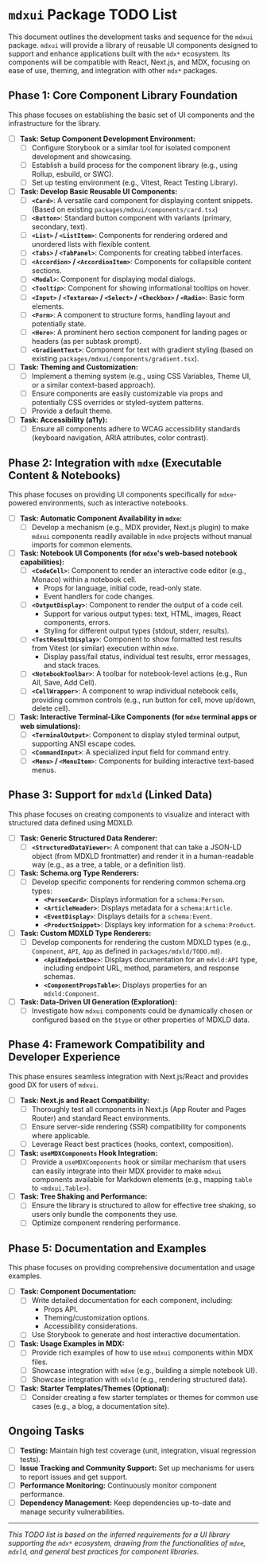 # `mdxui` Package TODO List

This document outlines the development tasks and sequence for the `mdxui` package. `mdxui` will provide a library of reusable UI components designed to support and enhance applications built with the `mdx*` ecosystem. Its components will be compatible with React, Next.js, and MDX, focusing on ease of use, theming, and integration with other `mdx*` packages.

## Phase 1: Core Component Library Foundation

This phase focuses on establishing the basic set of UI components and the infrastructure for the library.

-   [ ] **Task: Setup Component Development Environment:**
    -   [ ] Configure Storybook or a similar tool for isolated component development and showcasing.
    -   [ ] Establish a build process for the component library (e.g., using Rollup, esbuild, or SWC).
    -   [ ] Set up testing environment (e.g., Vitest, React Testing Library).
-   [ ] **Task: Develop Basic Reusable UI Components:**
    -   [ ] **`<Card>`**: A versatile card component for displaying content snippets. (Based on existing `packages/mdxui/components/card.tsx`)
    -   [ ] **`<Button>`**: Standard button component with variants (primary, secondary, text).
    -   [ ] **`<List>` / `<ListItem>`**: Components for rendering ordered and unordered lists with flexible content.
    -   [ ] **`<Tabs>` / `<TabPanel>`**: Components for creating tabbed interfaces.
    -   [ ] **`<Accordion>` / `<AccordionItem>`**: Components for collapsible content sections.
    -   [ ] **`<Modal>`**: Component for displaying modal dialogs.
    -   [ ] **`<Tooltip>`**: Component for showing informational tooltips on hover.
    -   [ ] **`<Input>` / `<Textarea>` / `<Select>` / `<Checkbox>` / `<Radio>`**: Basic form elements.
    -   [ ] **`<Form>`**: A component to structure forms, handling layout and potentially state.
    -   [ ] **`<Hero>`**: A prominent hero section component for landing pages or headers (as per subtask prompt).
    -   [ ] **`<GradientText>`**: Component for text with gradient styling (based on existing `packages/mdxui/components/gradient.tsx`).
-   [ ] **Task: Theming and Customization:**
    -   [ ] Implement a theming system (e.g., using CSS Variables, Theme UI, or a similar context-based approach).
    -   [ ] Ensure components are easily customizable via props and potentially CSS overrides or styled-system patterns.
    -   [ ] Provide a default theme.
-   [ ] **Task: Accessibility (a11y):**
    -   [ ] Ensure all components adhere to WCAG accessibility standards (keyboard navigation, ARIA attributes, color contrast).

## Phase 2: Integration with `mdxe` (Executable Content & Notebooks)

This phase focuses on providing UI components specifically for `mdxe`-powered environments, such as interactive notebooks.

-   [ ] **Task: Automatic Component Availability in `mdxe`:**
    -   [ ] Develop a mechanism (e.g., MDX provider, Next.js plugin) to make `mdxui` components readily available in `mdxe` projects without manual imports for common elements.
-   [ ] **Task: Notebook UI Components (for `mdxe`'s web-based notebook capabilities):**
    -   [ ] **`<CodeCell>`**: Component to render an interactive code editor (e.g., Monaco) within a notebook cell.
        -   Props for language, initial code, read-only state.
        -   Event handlers for code changes.
    -   [ ] **`<OutputDisplay>`**: Component to render the output of a code cell.
        -   Support for various output types: text, HTML, images, React components, errors.
        -   Styling for different output types (stdout, stderr, results).
    -   [ ] **`<TestResultDisplay>`**: Component to show formatted test results from Vitest (or similar) execution within `mdxe`.
        -   Display pass/fail status, individual test results, error messages, and stack traces.
    -   [ ] **`<NotebookToolbar>`**: A toolbar for notebook-level actions (e.g., Run All, Save, Add Cell).
    -   [ ] **`<CellWrapper>`**: A component to wrap individual notebook cells, providing common controls (e.g., run button for cell, move up/down, delete cell).
-   [ ] **Task: Interactive Terminal-Like Components (for `mdxe` terminal apps or web simulations):**
    -   [ ] **`<TerminalOutput>`**: Component to display styled terminal output, supporting ANSI escape codes.
    -   [ ] **`<CommandInput>`**: A specialized input field for command entry.
    -   [ ] **`<Menu>` / `<MenuItem>`**: Components for building interactive text-based menus.

## Phase 3: Support for `mdxld` (Linked Data)

This phase focuses on creating components to visualize and interact with structured data defined using MDXLD.

-   [ ] **Task: Generic Structured Data Renderer:**
    -   [ ] **`<StructuredDataViewer>`**: A component that can take a JSON-LD object (from MDXLD frontmatter) and render it in a human-readable way (e.g., as a tree, a table, or a definition list).
-   [ ] **Task: Schema.org Type Renderers:**
    -   [ ] Develop specific components for rendering common schema.org types:
        -   **`<PersonCard>`**: Displays information for a `schema:Person`.
        -   **`<ArticleHeader>`**: Displays metadata for a `schema:Article`.
        -   **`<EventDisplay>`**: Displays details for a `schema:Event`.
        -   **`<ProductSnippet>`**: Displays key information for a `schema:Product`.
-   [ ] **Task: Custom MDXLD Type Renderers:**
    -   [ ] Develop components for rendering the custom MDXLD types (e.g., `Component`, `API`, `App` as defined in `packages/mdxld/TODO.md`).
        -   **`<ApiEndpointDoc>`**: Displays documentation for an `mdxld:API` type, including endpoint URL, method, parameters, and response schemas.
        -   **`<ComponentPropsTable>`**: Displays properties for an `mdxld:Component`.
-   [ ] **Task: Data-Driven UI Generation (Exploration):**
    -   [ ] Investigate how `mdxui` components could be dynamically chosen or configured based on the `$type` or other properties of MDXLD data.

## Phase 4: Framework Compatibility and Developer Experience

This phase ensures seamless integration with Next.js/React and provides good DX for users of `mdxui`.

-   [ ] **Task: Next.js and React Compatibility:**
    -   [ ] Thoroughly test all components in Next.js (App Router and Pages Router) and standard React environments.
    -   [ ] Ensure server-side rendering (SSR) compatibility for components where applicable.
    -   [ ] Leverage React best practices (hooks, context, composition).
-   [ ] **Task: `useMDXComponents` Hook Integration:**
    -   [ ] Provide a `useMDXComponents` hook or similar mechanism that users can easily integrate into their MDX provider to make `mdxui` components available for Markdown elements (e.g., mapping `table` to `<mdxui.Table>`).
-   [ ] **Task: Tree Shaking and Performance:**
    -   [ ] Ensure the library is structured to allow for effective tree shaking, so users only bundle the components they use.
    -   [ ] Optimize component rendering performance.

## Phase 5: Documentation and Examples

This phase focuses on providing comprehensive documentation and usage examples.

-   [ ] **Task: Component Documentation:**
    -   [ ] Write detailed documentation for each component, including:
        -   Props API.
        -   Theming/customization options.
        -   Accessibility considerations.
    -   [ ] Use Storybook to generate and host interactive documentation.
-   [ ] **Task: Usage Examples in MDX:**
    -   [ ] Provide rich examples of how to use `mdxui` components within MDX files.
    -   [ ] Showcase integration with `mdxe` (e.g., building a simple notebook UI).
    -   [ ] Showcase integration with `mdxld` (e.g., rendering structured data).
-   [ ] **Task: Starter Templates/Themes (Optional):**
    -   [ ] Consider creating a few starter templates or themes for common use cases (e.g., a blog, a documentation site).

## Ongoing Tasks

-   [ ] **Testing:** Maintain high test coverage (unit, integration, visual regression tests).
-   [ ] **Issue Tracking and Community Support:** Set up mechanisms for users to report issues and get support.
-   [ ] **Performance Monitoring:** Continuously monitor component performance.
-   [ ] **Dependency Management:** Keep dependencies up-to-date and manage security vulnerabilities.

---
*This TODO list is based on the inferred requirements for a UI library supporting the `mdx*` ecosystem, drawing from the functionalities of `mdxe`, `mdxld`, and general best practices for component libraries.*
